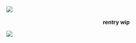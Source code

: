 ![](https://files.catbox.moe/bwvjac.gif)
                                                      **rentry wip**

![](https://files.catbox.moe/qkuxmo.gif)

